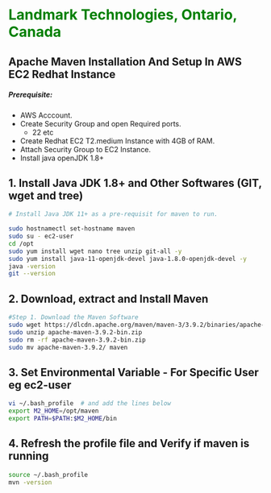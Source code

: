 #  **<span style="color:green">Landmark Technologies, Ontario, Canada</span>**

## Apache Maven Installation And Setup In AWS EC2 Redhat Instance
##### Prerequisite:
+ AWS Acccount.
+ Create Security Group and open Required ports.
  + 22 etc
+ Create Redhat EC2 T2.medium Instance with 4GB of RAM.
+ Attach Security Group to EC2 Instance.
+ Install java openJDK 1.8+

## 1. Install Java JDK 1.8+ and Other Softwares (GIT, wget and tree)
``` sh
# Install Java JDK 11+ as a pre-requisit for maven to run.

sudo hostnamectl set-hostname maven
sudo su - ec2-user
cd /opt
sudo yum install wget nano tree unzip git-all -y
sudo yum install java-11-openjdk-devel java-1.8.0-openjdk-devel -y
java -version
git --version
```
## 2. Download, extract and Install Maven
``` sh
#Step 1. Download the Maven Software
sudo wget https://dlcdn.apache.org/maven/maven-3/3.9.2/binaries/apache-maven-3.9.2-bin.zip
sudo unzip apache-maven-3.9.2-bin.zip
sudo rm -rf apache-maven-3.9.2-bin.zip
sudo mv apache-maven-3.9.2/ maven
```
## 3. Set Environmental Variable  - For Specific User eg ec2-user
``` sh
vi ~/.bash_profile  # and add the lines below
export M2_HOME=/opt/maven
export PATH=$PATH:$M2_HOME/bin
```
## 4. Refresh the profile file and Verify if maven is running
```sh
source ~/.bash_profile
mvn -version
```

